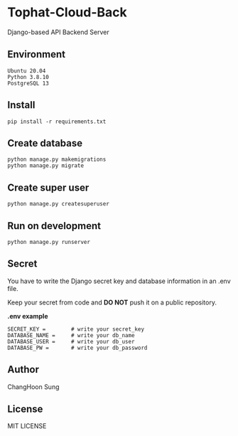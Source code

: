 # Tophat-Cloud-Back
Django-based API Backend Server

## Environment
    Ubuntu 20.04
    Python 3.8.10
    PostgreSQL 13

## Install
    pip install -r requirements.txt

## Create database 
    python manage.py makemigrations
    python manage.py migrate

## Create super user
    python manage.py createsuperuser

## Run on development
    python manage.py runserver

## Secret
You have to write the Django secret key and database information in an .env file. 

Keep your secret from code and **DO NOT** push it on a public repository.

**.env example**
```
SECRET_KEY =        # write your secret_key
DATABASE_NAME =     # write your db_name
DATABASE_USER =     # write your db_user
DATABASE_PW =       # write your db_password
```

## Author
ChangHoon Sung

## License
MIT LICENSE
